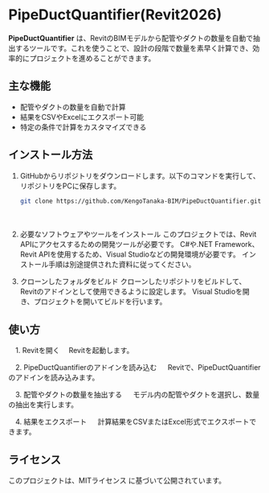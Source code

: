# PipeDuctQuantifier(Revit2026)

**PipeDuctQuantifier** は、RevitのBIMモデルから配管やダクトの数量を自動で抽出するツールです。これを使うことで、設計の段階で数量を素早く計算でき、効率的にプロジェクトを進めることができます。

## 主な機能

- 配管やダクトの数量を自動で計算
- 結果をCSVやExcelにエクスポート可能
- 特定の条件で計算をカスタマイズできる

## インストール方法

1. GitHubからリポジトリをダウンロードします。以下のコマンドを実行して、リポジトリをPCに保存します。

   ```bash
   git clone https://github.com/KengoTanaka-BIM/PipeDuctQuantifier.git
　
   
2. 必要なソフトウェアやツールをインストール
   このプロジェクトでは、Revit APIにアクセスするための開発ツールが必要です。
   C#や.NET Framework、Revit APIを使用するため、Visual Studioなどの開発環境が必要です。
   インストール手順は別途提供された資料に従ってください。

3. クローンしたフォルダをビルド
   クローンしたリポジトリをビルドして、Revitのアドインとして使用できるように設定します。
   Visual Studioを開き、プロジェクトを開いてビルドを行います。

## 使い方
　1. Revitを開く
   　Revitを起動します。

　2. PipeDuctQuantifierのアドインを読み込む
 　  Revitで、PipeDuctQuantifierのアドインを読み込みます。
 
　3. 配管やダクトの数量を抽出する
  　 モデル内の配管やダクトを選択し、数量の抽出を実行します。

　4. 結果をエクスポート
 　  計算結果をCSVまたはExcel形式でエクスポートできます。

## ライセンス
このプロジェクトは、MITライセンス に基づいて公開されています。
